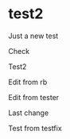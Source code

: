 # test2
Just a new test


Check

Test2


Edit from rb



Edit from tester

Last change

Test from testfix


